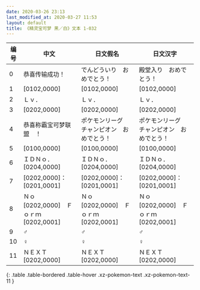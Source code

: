 ```yaml
---
date: 2020-03-26 23:13
last_modified_at: 2020-03-27 11:53
layout: default
title: 《精灵宝可梦 黑／白》文本 1-032
---
```

| 编号 | 中文 | 日文假名 | 日文汉字 |
| ---- | ---- | ---- | --- |
| 0 | 恭喜传输成功！ | でんどういり　おめでとう！ | 殿堂入り　おめでとう！ |
| 1 | [0102,0000] | [0102,0000] | [0102,0000] |
| 2 | Ｌｖ． | Ｌｖ． | Ｌｖ． |
| 3 | [0202,0000] | [0202,0000] | [0202,0000] |
| 4 | 恭喜称霸宝可梦联盟　！ | ポケモンリーグ　チャンピオン　おめでとう！ | ポケモンリーグ　チャンピオン　おめでとう！ |
| 5 | [0100,0000] | [0100,0000] | [0100,0000] |
| 6 | ＩＤＮｏ．[0204,0000] | ＩＤＮｏ．[0204,0000] | ＩＤＮｏ．[0204,0000] |
| 7 | [0202,0000]：[0201,0001] | [0202,0000]：[0201,0001] | [0202,0000]：[0201,0001] |
| 8 | Ｎｏ　[0202,0000]　Ｆｏｒｍ　[0202,0001] | Ｎｏ　[0202,0000]　Ｆｏｒｍ　[0202,0001] | Ｎｏ　[0202,0000]　Ｆｏｒｍ　[0202,0001] |
| 9 | ♂ | ♂ | ♂ |
| 10 | ♀ | ♀ | ♀ |
| 11 | ＮＥＸＴ　[0202,0000] | ＮＥＸＴ　[0202,0000] | ＮＥＸＴ　[0202,0000] |
{: .table .table-bordered .table-hover .xz-pokemon-text .xz-pokemon-text-11 }